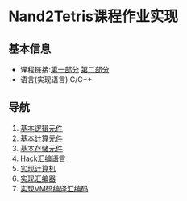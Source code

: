 # Nand2Tetris课程作业实现
## 基本信息
- 课程链接:[第一部分](www.coursera.org/learn/build-a-computer) [第二部分](https://www.coursera.org/learn/nand2tetris2)
- 语言(实现语言):C/C++
## 导航
1. [基本逻辑元件](/PartI/proj1/)
2. [基本计算元件](/PartI/proj2/)
3. [基本存储元件](/PartI/proj3/)
4. [Hack汇编语言](/PartI/week4)
5. [实现计算机](/PartI/proj5)
6. [实现汇编器](/PartI/proj6/)
7. [实现VM码编译汇编码](/PartII/VMCompiler/)